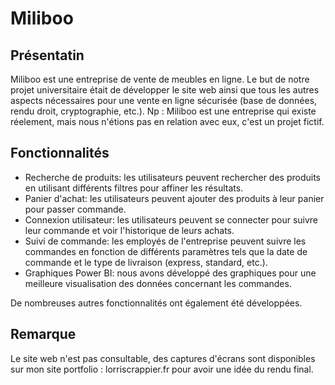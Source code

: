 # Miliboo

## Présentatin

Miliboo est une entreprise de vente de meubles en ligne. Le but de notre projet universitaire était de développer le site web ainsi que tous les autres aspects nécessaires pour une vente en ligne sécurisée (base de données, rendu droit, cryptographie, etc.).
Np : Miliboo est une entreprise qui existe réelement, mais nous n'étions pas en relation avec eux, c'est un projet fictif.

## Fonctionnalités

* Recherche de produits: les utilisateurs peuvent rechercher des produits en utilisant différents filtres pour affiner les résultats.
* Panier d'achat: les utilisateurs peuvent ajouter des produits à leur panier pour passer commande.
* Connexion utilisateur: les utilisateurs peuvent se connecter pour suivre leur commande et voir l'historique de leurs achats.
* Suivi de commande: les employés de l'entreprise peuvent suivre les commandes en fonction de différents paramètres tels que la date de commande et le type de livraison (express, standard, etc.).
* Graphiques Power BI: nous avons développé des graphiques pour une meilleure visualisation des données concernant les commandes.

De nombreuses autres fonctionnalités ont également été développées.

## Remarque

Le site web n'est pas consultable, des captures d'écrans sont disponibles sur mon site portfolio : lorriscrappier.fr pour avoir une idée du rendu final.
